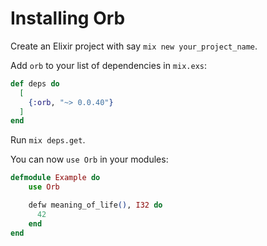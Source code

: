 # Installing Orb

Create an Elixir project with say `mix new your_project_name`.

Add `orb` to your list of dependencies in `mix.exs`:

```elixir
def deps do
  [
    {:orb, "~> 0.0.40"}
  ]
end
```

Run `mix deps.get`.

You can now `use Orb` in your modules:

```elixir
defmodule Example do
    use Orb

    defw meaning_of_life(), I32 do
      42
    end
end
```
